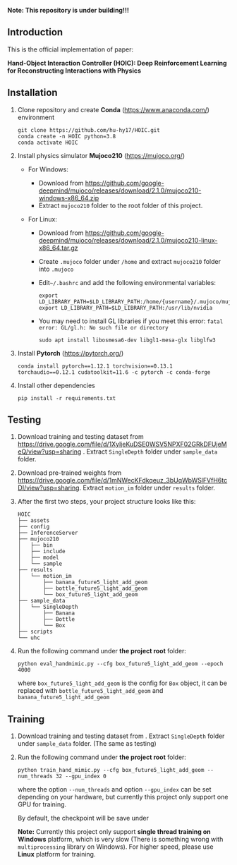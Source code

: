 **Note: This repository is under building!!!**

## Introduction

This is the official implementation of paper:

**Hand-Object Interaction Controller (HOIC): Deep Reinforcement Learning for Reconstructing Interactions with Physics**



## Installation

1. Clone repository and create **Conda** (https://www.anaconda.com/) environment

   ```shell
   git clone https://github.com/hu-hy17/HOIC.git
   conda create -n HOIC python=3.8
   conda activate HOIC
   ```

2. Install physics simulator **Mujoco210** (https://mujoco.org/)

   - For Windows:

     - Download from https://github.com/google-deepmind/mujoco/releases/download/2.1.0/mujoco210-windows-x86_64.zip
     - Extract `mujoco210` folder to the root folder of this project.

   - For Linux:

     - Download from https://github.com/google-deepmind/mujoco/releases/download/2.1.0/mujoco210-linux-x86_64.tar.gz

     - Create `.mujoco` folder under `/home` and extract `mujoco210` folder into `.mujoco` 

     - Edit`~/.bashrc` and add the following environmental variables:

       ```Shell
       export LD_LIBRARY_PATH=$LD_LIBRARY_PATH:/home/{username}/.mujoco/mujoco210/bin
       export LD_LIBRARY_PATH=$LD_LIBRARY_PATH:/usr/lib/nvidia
       ```

     - You may need to install GL libraries if you meet this error: `fatal error: GL/gl.h: No such file or directory`

       ```Shell
       sudo apt install libosmesa6-dev libgl1-mesa-glx libglfw3
       ```

3. Install **Pytorch** (https://pytorch.org/)

   ```Shell
   conda install pytorch==1.12.1 torchvision==0.13.1 torchaudio==0.12.1 cudatoolkit=11.6 -c pytorch -c conda-forge
   ```

4. Install other dependencies

   ```Shell
   pip install -r requirements.txt
   ```



## Testing

1. Download training and testing dataset from https://drive.google.com/file/d/1XyljeKuDSE0WSV5NPXF02GRkDFUjeMeQ/view?usp=sharing . Extract `SingleDepth` folder under `sample_data` folder.

2. Download pre-trained weights from https://drive.google.com/file/d/1mNWecKFdkqeuz_3bUqWbWSlFVfH6tcDI/view?usp=sharing. Extract `motion_im` folder under `results` folder.

3. After the first two steps, your project structure looks like this:

   ```
   HOIC
   ├── assets
   ├── config
   ├── InferenceServer
   ├── mujoco210
   │   ├── bin
   │   ├── include
   │   ├── model
   │   └── sample
   ├── results
   │   └── motion_im
   │       ├── banana_future5_light_add_geom
   │       ├── bottle_future5_light_add_geom
   │       └── box_future5_light_add_geom
   ├── sample_data
   │   └── SingleDepth
   │       ├── Banana
   │       ├── Bottle
   │       └── Box
   ├── scripts
   └── uhc
   ```

3. Run the following command under **the project root** folder:

   ```Shell
   python eval_handmimic.py --cfg box_future5_light_add_geom --epoch 4000
   ```

    where `box_future5_light_add_geom` is the config for `Box` object, it can be replaced with `bottle_future5_light_add_geom` and `banana_future5_light_add_geom`
   
   

## Training

1. Download training and testing dataset from . Extract `SingleDepth` folder under `sample_data` folder. (The same as testing)

2. Run the following command under **the project root** folder:

   ```Shell
   python train_hand_mimic.py --cfg box_future5_light_add_geom --num_threads 32 --gpu_index 0
   ```

   where the option `--num_threads` and option `--gpu_index` can be set depending on your hardware, but currently this project only support one GPU for training.

   By default, the checkpoint will be save under 

   **Note:** Currently this project only support **single thread training on** **Windows** platform, which is very slow (There is something wrong with `multiprocessing` library on Windows). For higher speed, please use **Linux** platform for training.

